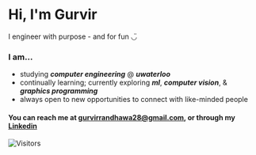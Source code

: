 # Hi, I'm Gurvir
I engineer with purpose - and for fun ◡̈


### **I am…**
+ studying **_computer engineering_** @ **_uwaterloo_**
+ continually learning; currently exploring **_ml_**, **_computer vision_**, & **_graphics programming_**
+ always open to new opportunities to connect with like-minded people

#### You can reach me at [gurvirrandhawa28@gmail.com](mailto:gurvirrandhawa28@gmail.com), or through my [Linkedin](https://www.linkedin.com/in/gurvirr/)
![Visitors](https://api.visitorbadge.io/api/visitors?path=https%3A%2F%2Fgithub.com%2FGurvirr&label=views&labelColor=%230d0d0e&countColor=%23faf6ef)


